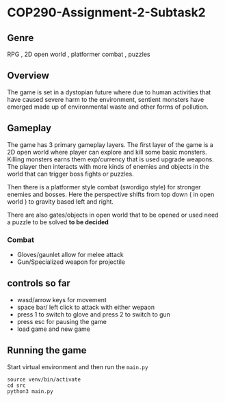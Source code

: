 # COP290-Assignment-2-Subtask2

## Genre 
RPG , 2D open world , platformer combat , puzzles 

## Overview 
The game is set in a dystopian future where due to human activities that have caused severe harm to the environment, sentient monsters have emerged made up of environmental waste and other forms of pollution. 

## Gameplay 
The game has 3 primary gameplay layers. 
The first layer of the game is a 2D open world where player can explore and kill some basic monsters. Killing monsters earns them exp/currency that is used upgrade weapons. The player then interacts with more kinds of enemies and objects in the world that can trigger boss fights or puzzles. 

Then there is a platformer style combat (swordigo style) for stronger enemies and bosses. Here the perspective shifts from top down ( in open world ) to gravity based left and right. 

There are also gates/objects in open world that to be opened or used need a puzzle to be solved **to be decided**

### Combat
- Gloves/gaunlet allow for melee attack
- Gun/Specialized weapon for projectile


## controls so far 
- wasd/arrow keys for movement 
- space bar/ left click to attack with either wepaon 
- press 1 to switch to glove and press 2 to switch to gun
- press esc for pausing the game 
- load game and new game 

## Running the game 
Start virtual environment and then run the `main.py` 

```
source venv/bin/activate
cd src 
python3 main.py
```
  
